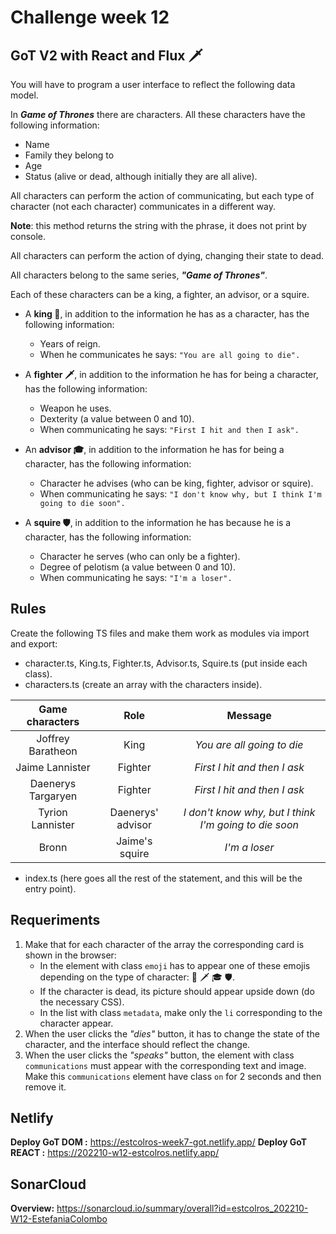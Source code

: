 # Challenge week 12

## GoT V2 with React and Flux 🗡️

You will have to program a user interface to reflect the following data model.

In **_Game of Thrones_** there are characters. All these characters have the following information:

-   Name
-   Family they belong to
-   Age
-   Status (alive or dead, although initially they are all alive).

All characters can perform the action of communicating, but each type of character (not each character) communicates in a different way.

**Note**: this method returns the string with the phrase, it does not print by console.

All characters can perform the action of dying, changing their state to dead.

All characters belong to the same series, **_"Game of Thrones"_**.

Each of these characters can be a king, a fighter, an advisor, or a squire.

-   A **king 👑**, in addition to the information he has as a character, has the following information:

    -   Years of reign.
    -   When he communicates he says: `"You are all going to die".`

-   A **fighter 🗡**, in addition to the information he has for being a character, has the following information:

    -   Weapon he uses.
    -   Dexterity (a value between 0 and 10).
    -   When communicating he says: `"First I hit and then I ask".`

-   An **advisor 🎓**, in addition to the information he has for being a character, has the following information:

    -   Character he advises (who can be king, fighter, advisor or squire).
    -   When communicating he says: `"I don't know why, but I think I'm going to die soon".`

-   A **squire 🛡**, in addition to the information he has because he is a character, has the following information:
    -   Character he serves (who can only be a fighter).
    -   Degree of pelotism (a value between 0 and 10).
    -   When communicating he says: `"I'm a loser".`

## Rules

Create the following TS files and make them work as modules via import and export:

-   character.ts, King.ts, Fighter.ts, Advisor.ts, Squire.ts (put inside each class).
-   characters.ts (create an array with the characters inside).

| **Game characters** |     **Role**      |                      **Message**                      |
| :-----------------: | :---------------: | :---------------------------------------------------: |
|  Joffrey Baratheon  |       King        |              _You are all going to die_               |
|   Jaime Lannister   |      Fighter      |             _First I hit and then I ask_              |
| Daenerys Targaryen  |      Fighter      |             _First I hit and then I ask_              |
|  Tyrion Lannister   | Daenerys' advisor | _I don't know why, but I think I'm going to die soon_ |
|        Bronn        |  Jaime's squire   |                     _I'm a loser_                     |

-   index.ts (here goes all the rest of the statement, and this will be the entry point).

## Requeriments

1. Make that for each character of the array the corresponding card is shown in the browser:
    - In the element with class `emoji` has to appear one of these emojis depending on the type of character: 👑 🗡 🎓 🛡.
    - If the character is dead, its picture should appear upside down (do the necessary CSS).
    - In the list with class `metadata`, make only the `li` corresponding to the character appear.
2. When the user clicks the _"dies"_ button, it has to change the state of the character, and the interface should reflect the change.
3. When the user clicks the _"speaks"_ button, the element with class `communications` must appear with the corresponding text and image. Make this `communications` element have class `on` for 2 seconds and then remove it.

## Netlify

**Deploy GoT DOM :** https://estcolros-week7-got.netlify.app/
**Deploy GoT REACT :** https://202210-w12-estcolros.netlify.app/

## SonarCloud

**Overview:** https://sonarcloud.io/summary/overall?id=estcolros_202210-W12-EstefaniaColombo
